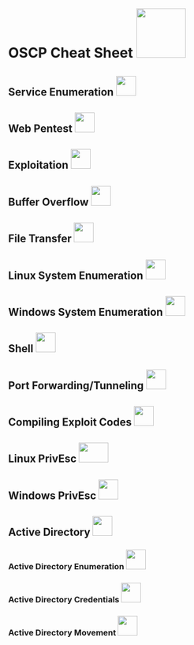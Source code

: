 # OSCP Cheat Sheet <img src="https://media.giphy.com/media/M9gbBd9nbDrOTu1Mqx/giphy.gif" width="100"/>

## Service Enumeration <img src="https://cdn-icons-png.flaticon.com/512/6989/6989458.png" width="40" height="40" />

## Web Pentest <img src="https://cdn-icons-png.flaticon.com/512/1304/1304061.png" width="40" height="40" />

## Exploitation <img src="https://cdn-icons-png.flaticon.com/512/2147/2147286.png" width="40" height="40" /> 

## Buffer Overflow <img src="https://w7.pngwing.com/pngs/331/576/png-transparent-computer-icons-stack-overflow-encapsulated-postscript-stacking-angle-text-stack-thumbnail.png" width="40" height="40" />

## File Transfer <img src="https://cdn-icons-png.flaticon.com/512/1037/1037316.png" width="40" height="40" />

## Linux System Enumeration <img src="https://cdn-icons-png.flaticon.com/512/546/546049.png" width="40" height="40" />

## Windows System Enumeration <img src="https://cdn-icons-png.flaticon.com/512/232/232411.png" width="40" height="40" />

## Shell <img src="https://cdn-icons-png.flaticon.com/512/5756/5756857.png" width="40" height="40" />

## Port Forwarding/Tunneling <img src="https://cdn-icons-png.flaticon.com/512/3547/3547287.png" width="40" height="40" />

## Compiling Exploit Codes <img src="https://cdn-icons-png.flaticon.com/128/868/868786.png" width="40" height="40" />

## Linux PrivEsc <img src="https://repository-images.githubusercontent.com/165548191/20454080-42d8-11ea-9076-57d151462f64" width="60" height="40" />

## Windows PrivEsc <img src="" width="40" height="40" />

## Active Directory <img src="" width="40" height="40" />

### Active Directory Enumeration <img src="" width="40" height="40" />

### Active Directory Credentials <img src="" width="40" height="40" />

### Active Directory Movement <img src="" width="40" height="40" />


